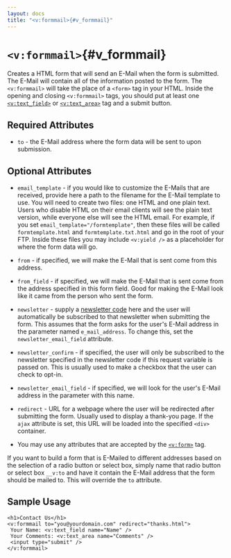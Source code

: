 ```yaml
---
layout: docs
title: "<v:formmail>{#v_formmail}"
---
```


# `<v:formmail>`{#v_formmail}

Creates a HTML form that will send an E-Mail when the form is submitted.
The E-Mail will contain all of the information posted to the form. The
`<v:formmail>` will take the place of a `<form>` tag in your HTML.
Inside the opening and closing `<v:formmail>` tags, you should put at
least one [`<v:text_field>`](#v_text_field) or
[`<v:text_area>`](#v_text_area) tag and a submit button.

## Required Attributes

-   `to` - the E-Mail address where the form data will be sent to
    upon submission.

## Optional Attributes

-   `email_template` - if you would like to customize the E-Mails that
    are received, provide here a path to the filename for the E-Mail
    template to use. You will need to create two files: one HTML and one
    plain text. Users who disable HTML on their email clients will see
    the plain text version, while everyone else will see the HTML email.
    For example, if you set `email_template="/formtemplate"`, then these
    files will be called `formtemplate.html` and `formtemplate.txt.html`
    and go in the root of your FTP. Inside these files you may include
    `<v:yield />` as a placeholder for where the form data will go.

-   `from` - if specified, we will make the E-Mail that is sent come
    from this address.

-   `from_field` - if specified, we will make the E-Mail that is sent
    come from the address specified in this form field. Good for making
    the E-Mail look like it came from the person who sent the form.

-   `newsletter` - supply a [newsletter
    code](#backstage.newsletter.list) here and the user will
    automatically be subscribed to that newsletter when submitting
    the form. This assumes that the form asks for the user's E-Mail
    address in the parameter named `e_mail_address`. To change this, set
    the `newsletter_email_field` attribute.

-   `newsletter_confirm` - if specified, the user will only be
    subscribed to the newsletter specified in the newsletter code if
    this request variable is passed on. This is usually used to make a
    checkbox that the user can check to opt-in.

-   `newsletter_email_field` - if specified, we will look for the user's
    E-Mail address in the parameter with this name.

-   `redirect` - URL for a webpage where the user will be redirected
    after submitting the form. Usually used to display a thank-you page.
    If the `ajax` attribute is set, this URL will be loaded into the
    specified `<div>` container.

-   You may use any attributes that are accepted by the
    [`<v:form>`](#v_form) tag.

If you want to build a form that is E-Mailed to different addresses
based on the selection of a radio button or select box, simply name that
radio button or select box `__v:to` and have it contain the E-Mail
address that the form should be mailed to. This will override the `to`
attribute.

## Sample Usage

    <h1>Contact Us</h1>
    <v:formmail to="you@yourdomain.com" redirect="thanks.html">
     Your Name: <v:text_field name="Name" />
     Your Comments: <v:text_area name="Comments" />
     <input type="submit" />
    </v:formmail>

